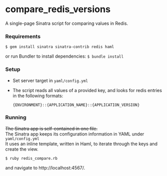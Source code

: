 compare_redis_versions
======================

A single-page Sinatra script for comparing values in Redis.  


### Requirements
`$ gem install sinatra sinatra-contrib redis haml`

or run Bundler to install dependencies:
`$ bundle install`

### Setup
- Set server target in `yaml/config.yml`

- The script reads all values of a provided key, and looks for redis entries in the following formats:

  `{ENVIRONMENT}::{APPLICATION_NAME}::{APPLICATION_VERSION}`

### Running
~~The Sinatra app is self-contained in one file.~~   
The Sinatra app keeps its configuration information in YAML under `yaml/config.yml`  
It uses an inline template, written in Haml, to iterate through the keys and create the view.

`$ ruby redis_compare.rb`

and navigate to http://localhost:4567/.  
